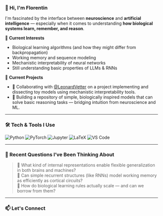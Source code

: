 

### 👋 Hi, I'm Florentin

I'm fascinated by the interface between **neuroscience** and **artificial intelligence** — especially when it comes to understanding **how biological systems learn, remember, and reason**.

🔬 **Current Interests**  
- Biological learning algorithms (and how they might differ from backpropagation)
- Working memory and sequence modeling
- Mechanistic interpretability of neural networks
- Still understanding basic properties of LLMs & RNNs

🚧 **Current Projects**  
- 🤝 Collaborating with [@LeonardVetter](https://github.com/LeonardVetter) on a project implementing and dissecting toy models using mechanistic interpretability tools.
- 🧬 Building a repository of simple, biologically inspired models that can solve basic reasoning tasks — bridging intuition from neuroscience and ML.


---

### 🛠 Tech & Tools I Use

<!-- Badges for aesthetic; feel free to customize -->
![Python](https://img.shields.io/badge/-Python-3776AB?style=flat&logo=python&logoColor=white)
![PyTorch](https://img.shields.io/badge/-PyTorch-EE4C2C?style=flat&logo=pytorch&logoColor=white)
![Jupyter](https://img.shields.io/badge/-Jupyter-F37626?style=flat&logo=jupyter&logoColor=white)
![LaTeX](https://img.shields.io/badge/-LaTeX-008080?style=flat&logo=latex&logoColor=white)
![VS Code](https://img.shields.io/badge/-VS%20Code-007ACC?style=flat&logo=visual-studio-code&logoColor=white)

---

### 📘 Recent Questions I’ve Been Thinking About

> 🧩 What kind of internal representations enable flexible generalization in both brains and machines?  
> 🔁 Can simple recurrent structures (like RNNs) model working memory as efficiently as cortical circuits?  
> 🧬 How do biological learning rules actually scale — and can we borrow from them?

---

### 📫 Let's Connect

<!--- 🧠 Blog or notes (coming soon?): _insert link if relevant_
- ✉️ Email: _optional_
- 🔗 [Twitter/X](https://twitter.com/yourhandle) | [Website](https://yourdomain.com) | [LinkedIn](https://linkedin.com/in/yourhandle)
-->

